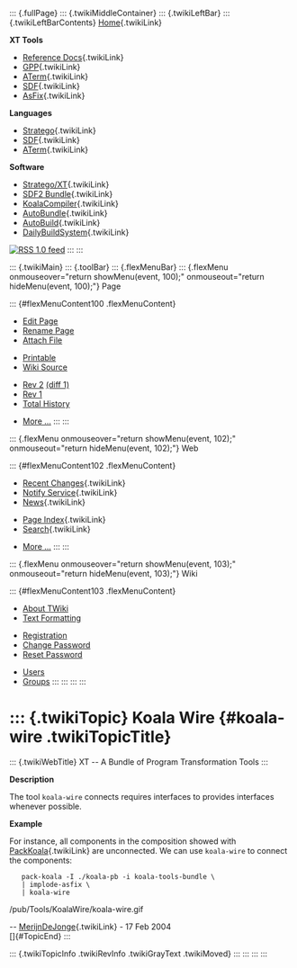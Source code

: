 ::: {.fullPage}
::: {.twikiMiddleContainer}
::: {.twikiLeftBar}
::: {.twikiLeftBarContents}
[Home](WebHome){.twikiLink}

**XT Tools**

-   [Reference Docs](ToolReference){.twikiLink}
-   [GPP](GenericPrettyPrinter){.twikiLink}
-   [ATerm](ATermTools){.twikiLink}
-   [SDF](SdfTools){.twikiLink}
-   [AsFix](AsFixTools){.twikiLink}

**Languages**

-   [Stratego](../Stratego/WebHome){.twikiLink}
-   [SDF](../Sdf/WebHome){.twikiLink}
-   [ATerm](ATermFormat){.twikiLink}

**Software**

-   [Stratego/XT](../Stratego/StrategoDownload){.twikiLink}
-   [SDF2 Bundle](../Sdf/SdfBundle){.twikiLink}
-   [KoalaCompiler](KoalaCompiler){.twikiLink}
-   [AutoBundle](AutoBundle){.twikiLink}
-   [AutoBuild](AutoBuild){.twikiLink}
-   [DailyBuildSystem](DailyBuildSystem){.twikiLink}

[![](http://www.program-transformation.org/twiki/pub/rss.gif "RSS 1.0 feed")](http://www.program-transformation.org/twiki/bin/view/Tools/WebRss?skin=rss)
:::
:::

::: {.twikiMain}
::: {.toolBar}
::: {.flexMenuBar}
::: {.flexMenu onmouseover="return showMenu(event, 100);" onmouseout="return hideMenu(event, 100);"}
Page

::: {#flexMenuContent100 .flexMenuContent}
-   [Edit
    Page](http://www.program-transformation.org/edit/Tools/KoalaWire?t=1536826792)
-   [Rename
    Page](http://www.program-transformation.org/rename/Tools/KoalaWire)
-   [Attach
    File](http://www.program-transformation.org/attach/Tools/KoalaWire)

<!-- -->

-   [Printable](http://www.program-transformation.org/view/Tools/KoalaWire?skin=print.pattern)
-   [Wiki
    Source](http://www.program-transformation.org/view/Tools/KoalaWire?skin=text&raw=on&contenttype=text/plain)

<!-- -->

-   [Rev
    2](http://www.program-transformation.org/view/Tools/KoalaWire?rev=1.2)
    [(diff 1)](http://www.program-transformation.org/rdiff/Tools/KoalaWire?rev1=1.2&rev2=1.1)
-   [Rev
    1](http://www.program-transformation.org/view/Tools/KoalaWire?rev=1.1)
-   [Total
    History](http://www.program-transformation.org/rdiff/Tools/KoalaWire)

<!-- -->

-   [More
    \...](http://www.program-transformation.org/oops/Tools/KoalaWire?template=oopsmore&param1=1.2&param2=1.2)
:::
:::

::: {.flexMenu onmouseover="return showMenu(event, 102);" onmouseout="return hideMenu(event, 102);"}
Web

::: {#flexMenuContent102 .flexMenuContent}
-   [Recent Changes](WebChanges){.twikiLink}
-   [Notify Service](WebNotify){.twikiLink}
-   [News](WebNews){.twikiLink}

<!-- -->

-   [Page Index](WebIndex){.twikiLink}
-   [Search](WebSearch){.twikiLink}

<!-- -->

-   [More
    \...](http://www.program-transformation.org/oops/Tools/KoalaWire?template=oopsmore&param1=1.2&param2=1.2)
:::
:::

::: {.flexMenu onmouseover="return showMenu(event, 103);" onmouseout="return hideMenu(event, 103);"}
Wiki

::: {#flexMenuContent103 .flexMenuContent}
-   [About
    TWiki](http://www.program-transformation.org/view/TWiki/WebHome)
-   [Text
    Formatting](http://www.program-transformation.org/view/TWiki/TextFormattingRules)

<!-- -->

-   [Registration](http://www.program-transformation.org/view/TWiki/TWikiRegistration)
-   [Change
    Password](http://www.program-transformation.org/view/TWiki/ChangePassword)
-   [Reset
    Password](http://www.program-transformation.org/view/TWiki/ResetPassword)

<!-- -->

-   [Users](http://www.program-transformation.org/view/Main/TWikiUsers)
-   [Groups](http://www.program-transformation.org/view/Main/TWikiGroups)
:::
:::
:::
:::

::: {.twikiTopic}
Koala Wire {#koala-wire .twikiTopicTitle}
==========

::: {.twikiWebTitle}
XT \-- A Bundle of Program Transformation Tools
:::

**Description**

The tool `koala-wire` connects requires interfaces to provides
interfaces whenever possible.

**Example**

For instance, all components in the composition showed with
[PackKoala](PackKoala){.twikiLink} are unconnected. We can use
`koala-wire` to connect the components:

       pack-koala -I ./koala-pb -i koala-tools-bundle \
       | implode-asfix \
       | koala-wire

/pub/Tools/KoalaWire/koala-wire.gif

\-- [MerijnDeJonge](../Main/MerijnDeJonge){.twikiLink} - 17 Feb 2004\
[]{#TopicEnd}
:::

::: {.twikiTopicInfo .twikiRevInfo .twikiGrayText .twikiMoved}
:::
:::
:::
:::
